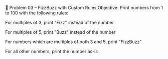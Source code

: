 🧠 Problem 03 – FizzBuzz with Custom Rules
Objective:
Print numbers from 1 to 100 with the following rules:

For multiples of 3, print "Fizz" instead of the number

For multiples of 5, print "Buzz" instead of the number

For numbers which are multiples of both 3 and 5, print "FizzBuzz"

For all other numbers, print the number as-is